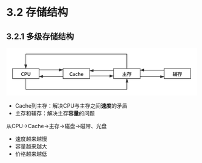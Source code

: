 # 3.2 存储结构

## 3.2.1 多级存储结构

![img](https://github.com/Aye10032/ComputerOrganizationNote/raw/main/.gitbook/assets/%E5%AD%98%E5%82%A8%E5%B1%82%E6%AC%A1.png)

- Cache到主存：解决CPU与主存之间**速度**的矛盾
- 主存和辅存：解决主存**容量**的问题

从CPU→Cache→主存→磁盘→磁带、光盘

- 速度越来越慢
- 容量越来越大
- 价格越来越低